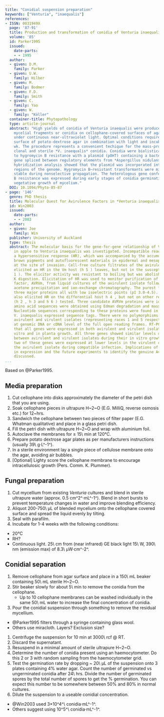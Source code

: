 ```yaml
---
title: "Conidial suspension preparation"
keywords: ["Venturia", "inaequalis"]
references:
- ISSN: 0031949X
  page: '87-91'
  title: Production and transformation of conidia of Venturia inaequalis
  volume: '85'
  id: Parker1995
  issued:
    date-parts:
    - - 1995
  author:
  - given: D.M.
    family: Parker
  - given: U.W.
    family: Hilber
  - given: M.
    family: Bodmer
  - given: F.D.
    family: Smith
  - given: C.
    family: Yao
  - given: W.
    family: "Köller"
  container-title: Phytopathology
  type: article-journal
  abstract: "High yields of conidia of Venturia inaequalis were produced from either
    mycelial fragments or conidia on cellophane-covered surfaces of agar media incubated
    under continuous near-ultraviolet light. Optimal conditions required a cellophane-covered
    surface of potato-dextrose agar in combination with light and incubation for 1
    wk. The procedure represents a convenient techique for the mass-production of
    clonal and sterile *V. inaequalis* conidia. Conidia were biolistically transformed
    to hygromycin B resistance with a plasmid (pOHT) containing a bacterial phosphotransferase
    gene spliced between regulatory elements from *Aspergillus nidulans*. Southern
    hybridization analysis showed that the plasmid was incorporated into heterologous
    regions of the genome. Hygromycin B–resistant transformants were mitotically
    stable during nonselective propagation. The heterologous gene conferring hygromycin
    B resistance was expressed during early stages of conidia germination and during
    vegetative growth of mycelium."
  DOI: 10.1094/Phyto-85-87
- page: '146'
  genre: PhD thesis
  title: Molecular Quest for Avirulence Factors in *Venturia inaequalis*
  id: Win2003
  issued:
    date-parts:
    - - 2003
  author:
  - given: Joe
    family: Win
  publisher: University of Auckland
  type: thesis
  abstract: The molecular basis for the gene-for-gene relationship of V m -resistance
    in apple to Venturia inaequalis was investigated. Incompatible reactions involved
    a hypersensitive response (HR), which was accompanied by the accumulation of dark
    brown pigments and autofluorescent materials in epidermal and mesophyll cells
    at the site of invasion. Cell-free culture filtrates of the avirulent isolate
    elicited an HR in the Vm host (h 5 ) leaves, but not in the susceptible host (h
    1 ). The elicitor activity was resistant to boiling but was abolished by proteinase
    K digestion. Elicitation of HR was used to monitor purification of the avirulence
    factor, AVRVm, from liquid cultures of the avirulent isolate following ultrafiltration,
    acetone precipitation and ion-exchange chromatography. The purest fraction contained
    three major proteins all with low isoelectric points (pI 3.0-4.5). The fraction
    also elicited HR on the differential host h 4 , but not on other resistant hosts
    (h 2 , h 3 and h 6 ) tested. Three candidate AVRVm proteins were identified and
    amino acid sequences were obtained using Edman degradation and mass spectrometry.
    Nucleotide sequences corresponding to these proteins were found in databases of
    V. inaequalis expressed sequence tags. There were no polymorphisms evident between
    avirulent and virulent isolates (representing races 1 and 5 respectively) either
    at genomic DNA or cDNA level of the full open reading frames. RT-PCR revealed
    that all genes were expressed in both avirulent and virulent isolates during in
    vitro and in planta growth. All three genes showed similar levels of expression
    between avirulent and virulent isolates during their in vitro growth. However,
    two of these genes were expressed at lower levels in the virulent compared with
    the avirulent isolate during compatible infection. Implications of this difference
    in expression and the future experiments to identify the genuine AvrVm gene were
    discussed.
...
```


Based on @Parker1995.


## Media preparation

1. Cut cellophane into disks approximately the diameter of the petri dish that you are using.
1. Soak cellophane pieces in ultrapure H~2~O (E.G. MilliQ, reverse osmosis etc.) for 12~hrs.
1. Sandwich the cellophane between two pieces of filter paper (E.G. Whatman qualitative) and place in a glass petri dish.
1. Fill the petri dish with ultrapure H~2~O and wrap with aluminium foil.
1. Autoclave the membranes for ≥ 15\ min at 120°C.
1. Prepare potato dextrose agar plates as per manufacturers instructions (usually 39\ g·L^-1^).
1. In a sterile environment lay a single piece of cellulose membrane onto the agar, avoiding air bubbles.
1. \[Optional\] Lighty score the cellophane membrane to encourage intracellulosic growth (Pers. Comm. K. Plummer).


## Fungal preparation

1. Cut mycellium from existing _Venturia_ cultures and blend in sterile ultrapure water (approx. 0.5 cm^2^·mL^-1^).
   Blend in short bursts to prevent temperature changes in water and improve blending efficiency.
1. Aliquot 200-750\ μL of blended mycelium onto the cellophane covered surface and spread the liquid evenly by tilting.
1. Seal with parafilm.
1. Incubate for 1-4 weeks with the following conditions:
 - 20°C
 - RH?
 - Continuous light. 25\ cm from \(near infrared\) GE black light 15\ W, 390\ nm (emission max) of 8.3\ μW·cm^-2^.


## Conidial separation

1. Remove cellophane from agar surface and place in a 150\ mL beaker containing 50\ mL sterile H~2~O.
1. Stir beaker slowly for about 5\ min to remove the conidia from the cellophane.
   - Up to 10 cellophane membranes can be washed individually in the same 50\ mL water to increase the final concentration of conidia. 
1. Pour the conidial suspension through something to remove the residual mycellium.
 - @Parker1995 filters through a syringe containing glass wool.
 - Others use miracloth. Layers? Exclusion size?
1. Centrifuge the suspension for 10 min at 3000\ rcf @ RT.
1. Discard the supernatant.
1. Resuspend in a minimal amount of sterile ultrapure H~2~O.
1. Determine the number of conidia present using an haemocytometer.
   Do this 2 or 3 with random sampling from the haemocytometer grid.
1. Test the germination rate by dropping ~ 20\ μL of the suspension onto 3 plates containing 4% water agar.
   Count the number of germinated vs ungerminated conidia after 24\ hrs.
   Divide the number of germinated spores by the total number of spores to get the % germination.
   You can expect this number to be somewhere between 50% and 80% in normal cultures.
1. Dilute the suspension to a useable conidial concentration.
 - @Win2003 used 3×10^4^\ conidia·mL^-1^.
 - Others suggest using 10^5^\ conidia·mL^-1^.